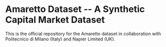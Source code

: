 # Amaretto Dataset -- A Synthetic Capital Market Dataset

This is the official repository for the Amaretto dataset in collaboration with Politecnico di Milano (Italy) and Napier Limited (UK).
